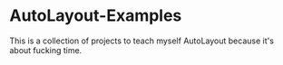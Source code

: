 # AutoLayout-Examples

This is a collection of projects to teach myself AutoLayout because it's about fucking time.
